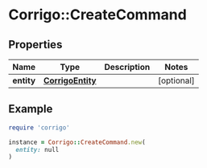 # Corrigo::CreateCommand

## Properties

| Name | Type | Description | Notes |
| ---- | ---- | ----------- | ----- |
| **entity** | [**CorrigoEntity**](CorrigoEntity.md) |  | [optional] |

## Example

```ruby
require 'corrigo'

instance = Corrigo::CreateCommand.new(
  entity: null
)
```

